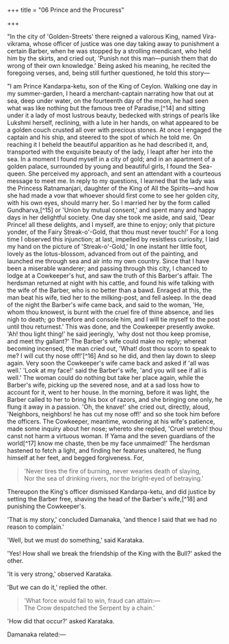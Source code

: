 +++
title = "06 Prince and the Procuress"

+++

"In the city of 'Golden-Streets' there reigned a valorous King, named Vira-vikrama, whose officer of justice was one day taking away to punishment a certain Barber, when he was stopped by a strolling mendicant, who held him by the skirts, and cried out, 'Punish not this man—punish them that do wrong of their own knowledge.' Being asked his meaning, he recited the foregoing verses, and, being still further questioned, he told this story—

"I am Prince Kandarpa-ketu, son of the King of Ceylon. Walking one day in my summer-garden, I heard a merchant-captain narrating how that out at sea, deep under water, on the fourteenth day of the moon, he had seen what was like nothing but the famous tree of Paradise,[^14] and sitting under it a lady of most lustrous beauty, bedecked with strings of pearls like Lukshmi herself, reclining, with a lute in her hands, on what appeared to be a golden couch crusted all over with precious stones. At once I engaged the captain and his ship, and steered to the spot of which he told me. On reaching it I beheld the beautiful apparition as he had described it, and, transported with the exquisite beauty of the lady, I leapt after her into the sea. In a moment I found myself in a city of gold; and in an apartment of a golden palace, surrounded by young and beautiful girls, I found the Sea-queen. She perceived my approach, and sent an attendant with a courteous message to meet me. In reply to my questions, I learned that the lady was the Princess Ratnamanjari, daughter of the King of All the Spirits—and how she had made a vow that whoever should first come to see her golden city, with his own eyes, should marry her. So I married her by the form called Gundharva,[^15] or 'Union by mutual consent,' and spent many and happy days in her delightful society. One day she took me aside, and said, 'Dear Prince! all these delights, and I myself, are thine to enjoy; only that picture yonder, of the Fairy Streak-o'-Gold, that thou must never touch!' For a long time I observed this injunction; at last, impelled by resistless curiosity, I laid my hand on the picture of 'Streak-o'-Gold,' In one instant her little foot, lovely as the lotus-blossom, advanced from out of the painting, and launched me through sea and air into my own country. Since that I have been a miserable wanderer; and passing through this city, I chanced to lodge at a Cowkeeper's hut, and saw the truth of this Barber's affair. The herdsman returned at night with his cattle, and found his wife talking with the wife of the Barber, who is no better than a bawd. Enraged at this, the man beat his wife, tied her to the milking-post, and fell asleep. In the dead of the night the Barber's wife came back, and said to the woman, 'He, whom thou knowest, is burnt with the cruel fire of thine absence, and lies nigh to death; go therefore and console him, and I will tie myself to the post until thou returnest.' This was done, and the Cowkeeper presently awoke. 'Ah! thou light thing!' he said jeeringly, 'why dost not thou keep promise, and meet thy gallant?' The Barber's wife could make no reply; whereat becoming incensed, the man cried out, 'What! dost thou scorn to speak to me? I will cut thy nose off!'[^16] And so he did, and then lay down to sleep again. Very soon the Cowkeeper's wife came back and asked if 'all was well.' 'Look at my face!' said the Barber's wife, 'and you will see if all is well.' The woman could do nothing but take her place again, while the Barber's wife, picking up the severed nose, and at a sad loss how to account for it, went to her house. In the morning, before it was light, the Barber called to her to bring his box of razors, and she bringing one only, he flung it away in a passion. 'Oh, the knave!' she cried out, directly, aloud, 'Neighbors, neighbors! he has cut my nose off!' and so she took him before the officers. The Cowkeeper, meantime, wondering at his wife's patience, made some inquiry about her nose; whereto she replied, 'Cruel wretch! thou canst not harm a virtuous woman. If Yama and the seven guardians of the world[^17] know me chaste, then be my face unmaimed!' The herdsman hastened to fetch a light, and finding her features unaltered, he flung himself at her feet, and begged forgiveness. For,

> 'Never tires the fire of burning, never wearies death of slaying,  
> Nor the sea of drinking rivers, nor the bright-eyed of betraying.'

Thereupon the King's officer dismissed Kandarpa-ketu, and did justice by setting the Barber free, shaving the head of the Barber's wife,[^18] and punishing the Cowkeeper's.

'That is my story,' concluded Damanaka, 'and thence I said that we had no reason to complain.'

'Well, but we must do something,' said Karataka.

'Yes! How shall we break the friendship of the King with the Bull?' asked the other.

'It is very strong,' observed Karataka.

'But we can do it,' replied the other.

> 'What force would fail to win, fraud can attain:—  
> The Crow despatched the Serpent by a chain.'

'How did that occur?' asked Karataka.

Damanaka related:—


